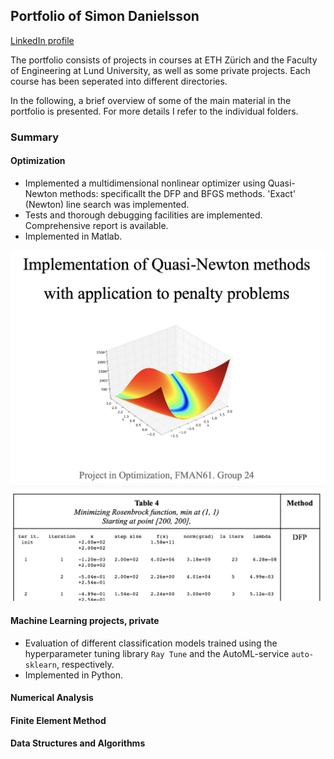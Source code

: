 ## Portfolio of Simon Danielsson

[LinkedIn profile](https://www.linkedin.com/in/simon-danielsson-527b7b215/)

The portfolio consists of projects in courses at ETH Zürich and the Faculty of Engineering at Lund University, as well as some private projects. Each course has been seperated into different directories.

In the following, a brief overview of some of the main material in the portfolio is presented. For more details I refer to the individual folders.  


### Summary 

#### Optimization 

- Implemented a multidimensional nonlinear optimizer using Quasi-Newton methods: specificallt the DFP and BFGS methods. 'Exact' (Newton) line search was implemented. 
- Tests and thorough debugging facilities are implemented. Comprehensive report is available. 
- Implemented in Matlab.  

![report](./optimization/images/titlepage.png)
![results](./optimization/images/results.png)

#### Machine Learning projects, private

- Evaluation of different classification models trained using the hyperparameter tuning library <code>Ray Tune</code> and the AutoML-service <code>auto-sklearn</code>, respectively. 
- Implemented in Python.   

#### Numerical Analysis

#### Finite Element Method

#### Data Structures and Algorithms


